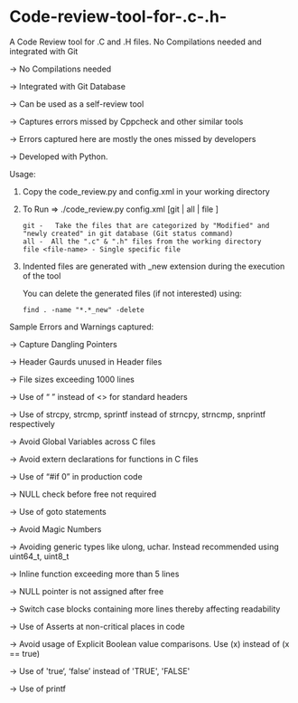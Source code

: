 # Code-review-tool-for-.c-.h-
A Code Review tool for .C and .H files. No Compilations needed and integrated with Git 

-> No Compilations needed

-> Integrated with Git Database

-> Can be used as a self-review tool 

-> Captures errors missed by Cppcheck and other similar tools

-> Errors captured here are mostly the ones missed by developers

-> Developed with Python. 



Usage:

1) Copy the code_review.py and config.xml in your working directory

2) To Run => ./code_review.py config.xml  [git | all | file <file-name>]

       git -   Take the files that are categorized by "Modified" and "newly created" in git database (Git status command)
       all -  All the ".c" & ".h" files from the working directory
       file <file-name> - Single specific file

3) Indented files are generated with _new extension during the execution of the tool

   You can delete the generated files (if not interested) using:

       find . -name "*.*_new" -delete

Sample Errors and Warnings captured:

-> Capture Dangling Pointers

-> Header Gaurds unused in Header files

-> File sizes exceeding 1000 lines

-> Use of  “ ” instead of <> for standard headers

-> Use of strcpy, strcmp, sprintf instead of strncpy, strncmp, snprintf respectively

-> Avoid Global Variables across C files

-> Avoid extern declarations for functions in C files

-> Use of “#if 0” in production code

-> NULL check before free not required

-> Use of goto statements

-> Avoid Magic Numbers

-> Avoiding generic types like ulong, uchar. Instead recommended using uint64_t, uint8_t

-> Inline function exceeding more than 5 lines

-> NULL pointer is not assigned after free

-> Switch case blocks containing more lines thereby affecting readability

-> Use of Asserts at non-critical places in code

-> Avoid usage of Explicit Boolean value comparisons. Use (x) instead of (x == true)

-> Use of 'true‘, ‘false’ instead of 'TRUE', 'FALSE'

-> Use of printf


